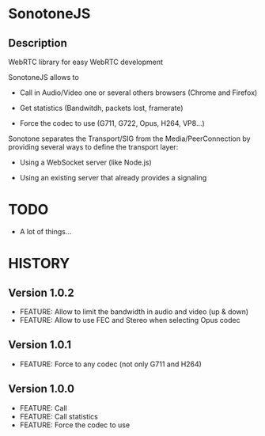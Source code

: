 # SonotoneJS

## Description

WebRTC library for easy WebRTC development

SonotoneJS allows to

- Call in Audio/Video one or several others browsers (Chrome and Firefox)

- Get statistics (Bandwitdh, packets lost, framerate)

- Force the codec to use (G711, G722, Opus, H264, VP8...)

Sonotone separates the Transport/SIG from the Media/PeerConnection by providing several ways to define the transport layer:

- Using a WebSocket server (like Node.js)

- Using an existing server that already provides a signaling

# TODO
 - A lot of things...

# HISTORY

## Version 1.0.2
 - FEATURE: Allow to limit the bandwidth in audio and video (up & down)
 - FEATURE: Allow to use FEC and Stereo when selecting Opus codec

## Version 1.0.1
 - FEATURE: Force to any codec (not only G711 and H264)

## Version 1.0.0
 - FEATURE: Call
 - FEATURE: Call statistics
 - FEATURE: Force the codec to use

